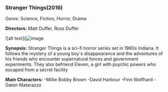 ### Stranger Things(2016)
*Genre:*  Science, Fiction, Horror, Drama

**Directors:** Matt Duffer, Ross Duffer


![alt text](![image](https://github.com/Markjustinee/app-dev/assets/169654360/3117563e-e273-4b94-99ee-849b6e52fed0)



**Synopsis:** Stranger Things is a sci-fi horror series set in 1980s Indiana. It follows the mystery of a young boy's disappearance and the adventures of his friends who encounter supernatural forces and government experiments. They also befriend Eleven, a girl with psychic powers who escaped from a secret facility

**Main Characters:**
-Millie Bobby Brown
-David Harbour
-Finn Wolfhard
-Gaten Matarazzo
